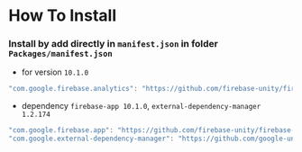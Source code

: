# How To Install

### Install by add directly in `manifest.json` in folder `Packages/manifest.json`

- for version `10.1.0`
```csharp
"com.google.firebase.analytics": "https://github.com/firebase-unity/firebase-analytics.git?path=Assets/_Root#10.1.0",
```


- dependency `firebase-app 10.1.0`, `external-dependency-manager 1.2.174`
```csharp
"com.google.firebase.app": "https://github.com/firebase-unity/firebase-app.git?path=Assets/_Root#10.1.0",
"com.google.external-dependency-manager": "https://github.com/google-unity/external-dependency-manager.git?path=Assets/_Root#1.2.174",
```